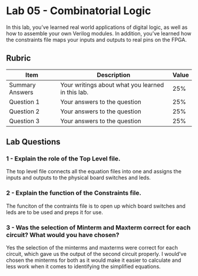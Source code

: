 # Lab 05 - Combinatorial Logic

In this lab, you’ve learned real world applications of digital logic, as well
as how to assemble your own Verilog modules. In addition, you’ve learned how
the constraints file maps your inputs and outputs to real pins on the FPGA.

## Rubric

| Item | Description | Value |
| ---- | ----------- | ----- |
| Summary Answers | Your writings about what you learned in this lab. | 25% |
| Question 1 | Your answers to the question | 25% |
| Question 2 | Your answers to the question | 25% |
| Question 3 | Your answers to the question | 25% |

## Lab Questions

### 1 - Explain the role of the Top Level file.

The top level file connects all the equation files into one and assigns the inputs and outputs to the physical board switches and leds.

### 2 - Explain the function of the Constraints file.

The funciton of the contraints file is to open up which board switches and leds are to be used and preps it for use.

### 3 - Was the selection of Minterm and Maxterm correct for each circuit? What would you have chosen?

Yes the selection of the minterms and maxterms were correct for each circuit, which gave us the output of the second circuit properly. I would've chosen the minterms for both as it would make it easier to calculate and less work when it comes to identifying the simplified equations.

